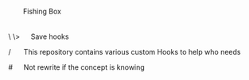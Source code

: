 <br/>
&nbsp; &emsp;&nbsp; Fishing Box
<br/>
<br/>
<br/>\
\>&nbsp;&emsp;    Save hooks

/&nbsp; &emsp;    This repository contains various custom Hooks to help who needs

\#&nbsp;&emsp;    Not rewrite if the concept is knowing
